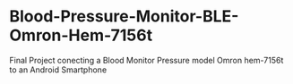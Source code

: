 # Blood-Pressure-Monitor-BLE-Omron-Hem-7156t
Final Project conecting a Blood Monitor Pressure model Omron hem-7156t  to an Android Smartphone
